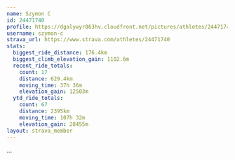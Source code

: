 ```yaml
---
name: Szymon C
id: 24471740
profile: https://dgalywyr863hv.cloudfront.net/pictures/athletes/24471740/7213253/2/large.jpg
username: szymon-c
strava_url: https://www.strava.com/athletes/24471740
stats:
  biggest_ride_distance: 176.4km
  biggest_climb_elevation_gain: 1102.6m
  recent_ride_totals:
    count: 17
    distance: 629.4km
    moving_time: 37h 36m
    elevation_gain: 12503m
  ytd_ride_totals:
    count: 67
    distance: 2395km
    moving_time: 107h 32m
    elevation_gain: 28455m
layout: strava_member
--- 
```

...
